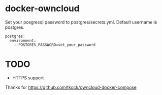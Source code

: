 docker-owncloud
===============

Set your posgresql password to postgres/secrets.yml. Default username is postgres.

	postgres:
	  environment:
	    - POSTGRES_PASSWORD=set_your_password

# TODO
- HTTPS support

Thanks for https://github.com/tkock/owncloud-docker-compose
